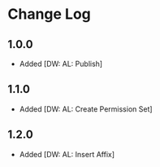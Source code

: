 # Change Log

## 1.0.0

- Added [DW: AL: Publish]

## 1.1.0

- Added [DW: AL: Create Permission Set]

## 1.2.0

- Added [DW: AL: Insert Affix]
